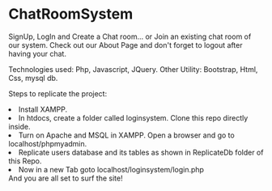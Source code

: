 # ChatRoomSystem
SignUp, LogIn and Create a Chat room... or Join an existing chat room of our system. Check out our About Page and don't forget to logout after having your chat.

Technologies used: Php, Javascript, JQuery. Other Utility: Bootstrap, Html, Css, mysql db.

Steps to replicate the project: <li>Install XAMPP.</li><li>In htdocs, create a folder called loginsystem. Clone this repo directly inside.</li> <li>Turn on Apache and MSQL in XAMPP. Open a browser and go to localhost/phpmyadmin.</li> <li>Replicate users database and its tables as shown in ReplicateDb folder of this Repo.</li> <li>Now in a new Tab goto localhost/loginsystem/login.php</li> And you are all set to surf the site!

